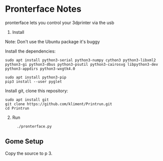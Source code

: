 # Pronterface Notes
pronterface lets you control your 3dprinter via the usb

1. Install

Note: Don't use the Ubuntu package it's buggy

Install the dependencies:

```
sudo apt install python3-serial python3-numpy cython3 python3-libxml2 python3-gi python3-dbus python3-psutil python3-cairosvg libpython3-dev python3-appdirs python3-wxgtk4.0

```

```
sudo apt install python3-pip
pip3 install --user pyglet

```

Install git, clone this repository:

```
sudo apt install git
git clone https://github.com/kliment/Printrun.git
cd Printrun

```
2. Run

         ./pronterface.py
## Gome Setup
Copy the source to p
3. 
<!--stackedit_data:
eyJoaXN0b3J5IjpbOTM5OTY0ODc2LDEwNTM4MjgwMjEsLTE3Nz
IzMzI0OTMsMTMyNDEzMDU2MF19
-->